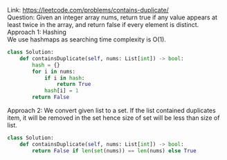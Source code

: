 Link: https://leetcode.com/problems/contains-duplicate/  
Question: Given an integer array nums, return true if any value appears at least twice in the array, and return false if every element is distinct.  
Approach 1: Hashing  
We use hashmaps as searching time complexity is O(1).  
```python
class Solution:
    def containsDuplicate(self, nums: List[int]) -> bool:
        hash = {}
        for i in nums:
            if i in hash:
                return True
            hash[i] = 1
        return False
```
Approach 2: We convert given list to a set. If the list contained duplicates item, it will be removed in the set hence size of set will be less than size of list.
```python
class Solution:
    def containsDuplicate(self, nums: List[int]) -> bool:
        return False if len(set(nums)) == len(nums) else True
```